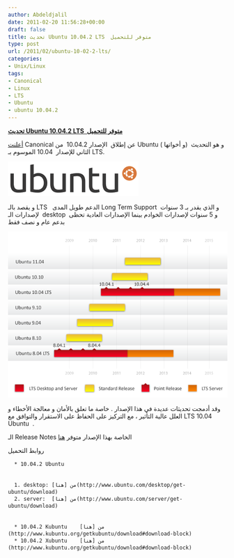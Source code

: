 ```yaml
---
author: Abdeldjalil
date: 2011-02-20 11:56:28+00:00
draft: false
title: تحديث Ubuntu 10.04.2 LTS  متوفر للتحميل
type: post
url: /2011/02/ubuntu-10-02-2-lts/
categories:
- Unix/Linux
tags:
- Canonical
- Linux
- LTS
- Ubuntu
- ubuntu 10.04.2
---
```


**[تحديث Ubuntu 10.04.2 LTS  متوفر للتحميل](https://www.it-scoop.com/2011/02/ubuntu-10-02-2-lts/ )**


[أعلنت](https://lists.ubuntu.com/archives/ubuntu-announce/2011-February/000141.html) Canonical عن إطلاق  الإصدار 10.04.2  من Ubuntu ( و أخواتها)  و هو التحديث الثاني للإصدار  10.04 الموسوم بـ LTS.

[![](new-logo-ubuntu-300x79.png)
](https://www.it-scoop.com/2011/02/ubuntu-10-02-2-lts/ )

و يقصد بالـ LTS   الدعم طويل المدى Long Term Support  و الذي يقدر بـ 3 سنوات لإصدارات الـ  desktop  و 5 سنوات لإصدارات الخوادم بينما الإصدارات العادية تحظى بدعم عام و نصف فقط

![](ubuntu-release-cycle.png)


وقد أدمجت تحديثات عديدة في هذا الإصدار . خاصة ما تعلق بالأمان و معالجة الأخطاء و العلل عالية التأثير ، مع التركيز على الحفاظ على الاستقرار والتوافق مع LTS 10.04 Ubuntu  .

الـ Release Notes الخاصة بهذا الإصدار متوفر [هنا](http://www.ubuntu.com/getubuntu/releasenotes/1004)

روابط التحميل



	  * 10.04.2 Ubuntu


	  1. desktop: من [هنا](http://www.ubuntu.com/desktop/get-ubuntu/download)
	  2. server:  من [هنا](http://www.ubuntu.com/server/get-ubuntu/download)


	  * 10.04.2 Kubuntu    من [هنا](http://www.kubuntu.org/getkubuntu/download#download-block)
	  * 10.04.2 Xubuntu    من [هنا](http://www.kubuntu.org/getkubuntu/download#download-block)

[](http://www.kubuntu.org/getkubuntu/download#download-block)
